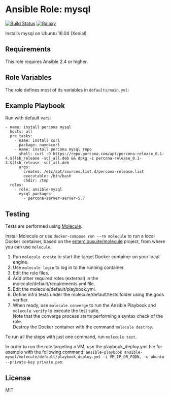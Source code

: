 Ansible Role: mysql 
======================================

[![Build Status](https://travis-ci.org/entercloudsuite/ansible-mysql.svg?branch=master)](https://travis-ci.org/entercloudsuite/ansible-mysql)
[![Galaxy](https://img.shields.io/badge/galaxy-entercloudsuite.mysql-blue.svg?style=flat-square)](https://galaxy.ansible.com/entercloudsuite/mysql)  

Installs mysql on Ubuntu 16.04 (Xenial)

## Requirements

This role requires Ansible 2.4 or higher.

## Role Variables

The role defines most of its variables in `defaults/main.yml`:

## Example Playbook

Run with default vars:

```
- name: install percona mysql
  hosts: all
  pre_tasks:
    - name: install curl
      package: name=curl
    - name: install percona mysql repo
      shell: curl -O https://repo.percona.com/apt/percona-release_0.1-4.$(lsb_release -sc)_all.deb && dpkg -i percona-release_0.1-4.$(lsb_release -sc)_all.deb
      args:
        creates: /etc/apt/sources.list.d/percona-release.list
        executable: /bin/bash
        chdir: /tmp
  roles:
    - role: ansible-mysql
      mysql_packages:
        - percona-server-server-5.7
```


## Testing

Tests are performed using [Molecule](http://molecule.readthedocs.org/en/latest/).

Install Molecule or use `docker-compose run --rm molecule` to run a local Docker container, based on the [enterclousuite/molecule](https://hub.docker.com/r/fminzoni/molecule/) project, from where you can use `molecule`.

1. Run `molecule create` to start the target Docker container on your local engine.  
2. Use `molecule login` to log in to the running container.  
3. Edit the role files.  
4. Add other required roles (external) in the molecule/default/requirements.yml file.  
5. Edit the molecule/default/playbook.yml.  
6. Define infra tests under the molecule/default/tests folder using the goos verifier.  
7. When ready, use `molecule converge` to run the Ansible Playbook and `molecule verify` to execute the test suite.  
Note that the converge process starts performing a syntax check of the role.  
Destroy the Docker container with the command `molecule destroy`.   

To run all the steps with just one command, run `molecule test`. 

In order to run the role targeting a VM, use the playbook_deploy.yml file for example with the following command: `ansible-playbook ansible-mysql/molecule/default/playbook_deploy.yml -i VM_IP_OR_FQDN, -u ubuntu --private-key private.pem`.  

## License

MIT
